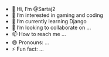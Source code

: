 - 👋 Hi, I’m @Sartaj2
- 👀 I’m interested in gaming and coding
- 🌱 I’m currently learning Django
- 💞️ I’m looking to collaborate on ...
- 📫 How to reach me ...
- 😄 Pronouns: ...
- ⚡ Fun fact: ...

<!---
Sartaj2/Sartaj2 is a ✨ special ✨ repository because its `README.md` (this file) appears on your GitHub profile.
You can click the Preview link to take a look at your changes.
--->
